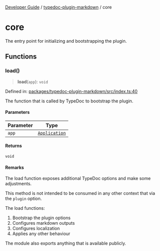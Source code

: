 [Developer Guide](../../README.md) / [typedoc-plugin-markdown](../README.md) / core

# core

The entry point for initializing and bootstrapping the plugin.

## Functions

### load()

> **load**(`app`): `void`

Defined in: [packages/typedoc-plugin-markdown/src/index.ts:40](https://github.com/typedoc2md/typedoc-plugin-markdown/blob/main/packages/typedoc-plugin-markdown/src/index.ts#L40)

The function that is called by TypeDoc to bootstrap the plugin.

#### Parameters

| Parameter | Type |
| ------ | ------ |
| `app` | [`Application`](https://typedoc.org/api/classes/Application.html) |

#### Returns

`void`

#### Remarks

The load function exposes additional TypeDoc options and make some adjustments.

This method is not intended to be consumed in any other context that via the `plugin` option.

The load functions:

1. Bootstrap the plugin options
2. Configures markdown outputs
3. Configures localization
4. Applies any other behaviour

The module also exports anything that is available publicly.

